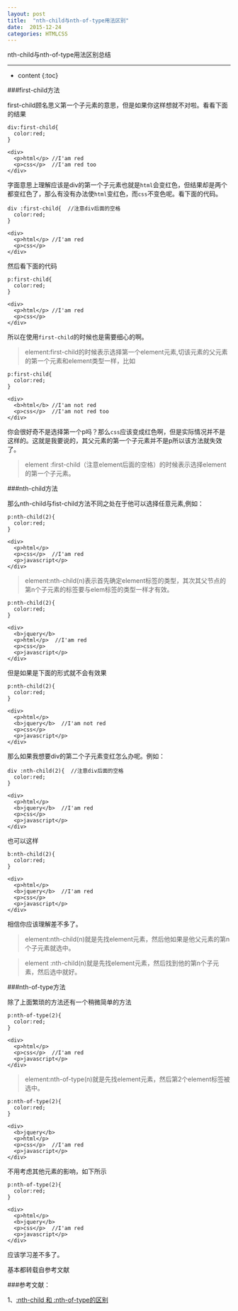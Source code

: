 ```yaml
---
layout: post
title:  "nth-child与nth-of-type用法区别"
date:  2015-12-24
categories: HTMLCSS
---
```


nth-child与nth-of-type用法区别总结

---

* content
{:toc}

###first-child方法

first-child顾名思义第一个子元素的意思，但是如果你这样想就不对啦。看看下面的结果

	div:first-child{
	  color:red;
	}

	<div>
	  <p>html</p> //I'am red
	  <p>css</p>  //I'am red too
	</div>

字面意思上理解应该是div的第一个子元素也就是`html`会变红色，但结果却是两个都变红色了，那么有没有办法使`html`变红色，而`css`不变色呢。看下面的代码。

	div :first-child{  //注意div后面的空格
	  color:red;
	}

	<div>
	  <p>html</p> //I'am red
	  <p>css</p>  
	</div>

然后看下面的代码

	p:first-child{ 
	  color:red;
	}

	<div>
	  <p>html</p> //I'am red
	  <p>css</p>  
	</div>

所以在使用`first-child`的时候也是需要细心的啊。

> element:first-child的时候表示选择第一个element元素,切该元素的父元素的第一个元素和element类型一样，比如
	
	
	p:first-child{ 
	  color:red;
	}

	<div>
	  <b>html</b> //I'am not red
	  <p>css</p>  //I'am not red too
	</div>

你会很好奇不是选择第一个p吗？那么`css`应该变成红色啊，但是实际情况并不是这样的。这就是我要说的，其父元素的第一个子元素并不是p所以该方法就失效了。

> element :first-child（注意element后面的空格）的时候表示选择element的第一个子元素。


###nth-child方法

那么nth-child与fist-child方法不同之处在于他可以选择任意元素,例如：

	p:nth-child(2){
	  color:red;
	}

	<div>
	  <p>html</p>
	  <p>css</p>  //I'am red
	  <p>javascript</p>
	</div>

> element:nth-child(n)表示首先确定element标签的类型，其次其父节点的第n个子元素的标签要与elem标签的类型一样才有效。

	
	p:nth-child(2){
	  color:red;
	}

	<div>
	  <b>jquery</b>
	  <p>html</p>  //I'am red
	  <p>css</p> 
	  <p>javascript</p>
	</div>

但是如果是下面的形式就不会有效果
	
	p:nth-child(2){
	  color:red;
	}

	<div>
	  <p>html</p>  
	  <b>jquery</b>  //I'am not red
	  <p>css</p> 
	  <p>javascript</p>
	</div>

那么如果我想要div的第二个子元素变红怎么办呢。例如：

	div :nth-child(2){  //注意div后面的空格
	  color:red;
	}

	<div>
	  <p>html</p>  
	  <b>jquery</b>  //I'am red
	  <p>css</p> 
	  <p>javascript</p>
	</div>

也可以这样

	b:nth-child(2){  
	  color:red;
	}

	<div>
	  <p>html</p>  
	  <b>jquery</b>  //I'am red
	  <p>css</p> 
	  <p>javascript</p>
	</div>

相信你应该理解差不多了。

> element:nth-child(n)就是先找element元素，然后他如果是他父元素的第n个子元素就选中。

> element :nth-child(n)就是先找element元素，然后找到他的第n个子元素，然后选中就好。

###nth-of-type方法

除了上面繁琐的方法还有一个稍微简单的方法
	
	p:nth-of-type(2){
	  color:red;
	}

	<div>
	  <p>html</p>
	  <p>css</p>  //I'am red
	  <p>javascript</p>
	</div>


> element:nth-of-type(n)就是先找element元素，然后第2个element标签被选中。
	
	p:nth-of-type(2){
	  color:red;
	}

	<div>
	  <b>jquery</b>
	  <p>html</p>
	  <p>css</p>  //I'am red
	  <p>javascript</p>
	</div>

不用考虑其他元素的影响，如下所示

	p:nth-of-type(2){
	  color:red;
	}

	<div>	
	  <p>html</p>
	  <b>jquery</b>
	  <p>css</p>  //I'am red
	  <p>javascript</p>
	</div>

应该学习差不多了。

基本都转载自参考文献

###参考文献：

1、[:nth-child 和 :nth-of-type的区别](http://www.w3ctrain.com/2015/09/04/the-difference-between-nth-child-and-nth-of-type/)



